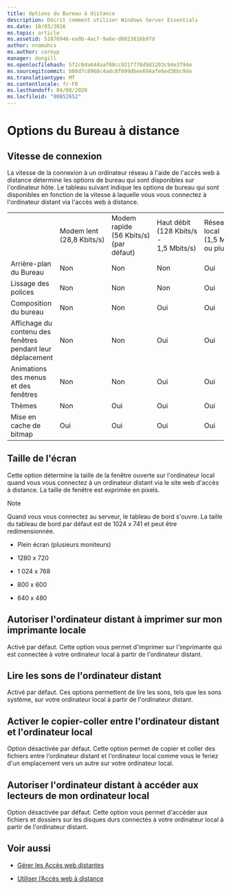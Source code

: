 ```yaml
---
title: Options du Bureau à distance
description: Décrit comment utiliser Windows Server Essentials
ms.date: 10/03/2016
ms.topic: article
ms.assetid: 51076946-ea9b-4ac7-9a6e-d6023816b97d
author: nnamuhcs
ms.author: coreyp
manager: dongill
ms.openlocfilehash: 5f2c0da644aaf08cc921f778d9d1203c94e3f94e
ms.sourcegitcommit: b00d7c8968c4adc8f699dbee694afe6ed36bc9de
ms.translationtype: MT
ms.contentlocale: fr-FR
ms.lasthandoff: 04/08/2020
ms.locfileid: "80852652"
---
```

# <a name="remote-desktop-options"></a>Options du Bureau à distance
 
  
## <a name="connection-speed"></a>Vitesse de connexion  
 La vitesse de la connexion à un ordinateur réseau à l'aide de l'accès web à distance détermine les options de bureau qui sont disponibles sur l'ordinateur hôte. Le tableau suivant indique les options de bureau qui sont disponibles en fonction de la vitesse à laquelle vous vous connectez à l'ordinateur distant via l'accès web à distance.  
  
||||||  
|-|-|-|-|-|  
||Modem lent (28,8 Kbits/s)|Modem rapide (56 Kbits/s) (par défaut)|Haut débit (128 Kbits/s - 1,5 Mbits/s)|Réseau local (1,5 Mbits/s ou plus)|  
|Arrière-plan du Bureau|Non|Non|Non|Oui|  
|Lissage des polices|Non|Non|Non|Oui|  
|Composition du bureau|Non|Non|Oui|Oui|  
|Affichage du contenu des fenêtres pendant leur déplacement|Non|Non|Oui|Oui|  
|Animations des menus et des fenêtres|Non|Non|Oui|Oui|  
|Thèmes|Non|Oui|Oui|Oui|  
|Mise en cache de bitmap|Oui|Oui|Oui|Oui|  
  
## <a name="screen-size"></a>Taille de l'écran  
 Cette option détermine la taille de la fenêtre ouverte sur l'ordinateur local quand vous vous connectez à un ordinateur distant via le site web d'accès à distance. La taille de fenêtre est exprimée en pixels.  
  
> [!NOTE]
>  Quand vous vous connectez au serveur, le tableau de bord s'ouvre. La taille du tableau de bord par défaut est de 1024 x 741 et peut être redimensionnée.  
  
-   Plein écran (plusieurs moniteurs)  
  
-   1280 x 720  
  
-   1 024 x 768  
  
-   800 x 600  
  
-   640 x 480  
  
## <a name="enable-the-remote-computer-to-print-to-my-local-printer"></a>Autoriser l'ordinateur distant à imprimer sur mon imprimante locale  
 Activé par défaut. Cette option vous permet d'imprimer sur l'imprimante qui est connectée à votre ordinateur local à partir de l'ordinateur distant.  
  
## <a name="play-sounds-from-the-remote-computer"></a>Lire les sons de l'ordinateur distant  
 Activé par défaut. Ces options permettent de lire les sons, tels que les sons système, sur votre ordinateur local à partir de l'ordinateur distant.  
  
## <a name="enable-copy-and-paste-between-the-remote-computer-and-the-local-computer"></a>Activer le copier-coller entre l'ordinateur distant et l'ordinateur local  
 Option désactivée par défaut. Cette option permet de copier et coller des fichiers entre l'ordinateur distant et l'ordinateur local comme vous le feriez d'un emplacement vers un autre sur votre ordinateur local.  
  
## <a name="enable-the-remote-computer-to-access-drives-on-my-local-computer"></a>Autoriser l'ordinateur distant à accéder aux lecteurs de mon ordinateur local  
 Option désactivée par défaut. Cette option vous permet d'accéder aux fichiers et dossiers sur les disques durs connectés à votre ordinateur local à partir de l'ordinateur distant.  
  
## <a name="see-also"></a>Voir aussi  
  
-   [Gérer les Accès web distantes](../manage/Manage-Remote-Web-Access-in-Windows-Server-Essentials.md)  
  
-   [Utiliser l’Accès web à distance](../use/Use-Remote-Web-Access-in-Windows-Server-Essentials.md)

